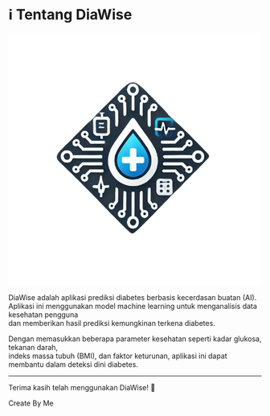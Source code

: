 # ℹ️ Tentang DiaWise

![Mendeteksi Diabetes dengan AI](logo.png)

DiaWise adalah aplikasi prediksi diabetes berbasis kecerdasan buatan (AI).  
Aplikasi ini menggunakan model machine learning untuk menganalisis data kesehatan pengguna  
dan memberikan hasil prediksi kemungkinan terkena diabetes.

Dengan memasukkan beberapa parameter kesehatan seperti kadar glukosa, tekanan darah,  
indeks massa tubuh (BMI), dan faktor keturunan, aplikasi ini dapat membantu dalam deteksi dini diabetes.

---

Terima kasih telah menggunakan DiaWise! 🚀

Create By Me
